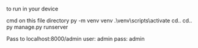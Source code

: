 to run in your device

cmd on this file directory
py -m venv venv
.\venv\scripts\activate
cd..
cd..
py manage.py runserver


Pass to 
localhost:8000/admin
user: admin
pass: admin
